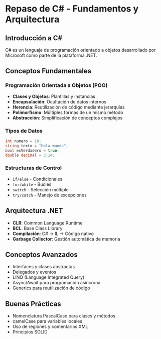 # Repaso de C# - Fundamentos y Arquitectura

## Introducción a C#
C# es un lenguaje de programación orientado a objetos desarrollado por Microsoft como parte de la plataforma .NET.

## Conceptos Fundamentales

### Programación Orientada a Objetos (POO)
- **Clases y Objetos**: Plantillas y instancias
- **Encapsulación**: Ocultación de datos internos
- **Herencia**: Reutilización de código mediante jerarquías
- **Polimorfismo**: Múltiples formas de un mismo método
- **Abstracción**: Simplificación de conceptos complejos

### Tipos de Datos
```csharp
int numero = 10;
string texto = "Hola mundo";
bool esVerdadero = true;
double decimal = 3.14;
```

### Estructuras de Control
- `if/else` - Condicionales
- `for/while` - Bucles
- `switch` - Selección múltiple
- `try/catch` - Manejo de excepciones

## Arquitectura .NET
- **CLR**: Common Language Runtime
- **BCL**: Base Class Library
- **Compilación**: C# → IL → Código nativo
- **Garbage Collector**: Gestión automática de memoria

## Conceptos Avanzados
- Interfaces y clases abstractas
- Delegados y eventos
- LINQ (Language Integrated Query)
- Async/Await para programación asíncrona
- Generics para reutilización de código

## Buenas Prácticas
- Nomenclatura PascalCase para clases y métodos
- camelCase para variables locales
- Uso de regiones y comentarios XML
- Principios SOLID